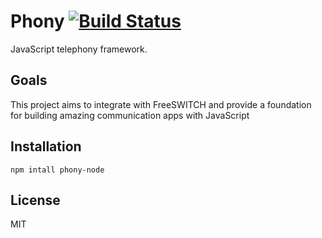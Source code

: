 # Phony [![Build Status](https://travis-ci.org/clintberry/phony.png?branch=master)](https://travis-ci.org/clintberry/phony)

JavaScript telephony framework.

## Goals

This project aims to integrate with FreeSWITCH and provide a foundation for building amazing communication apps with JavaScript

## Installation

`npm intall phony-node`

## License

MIT